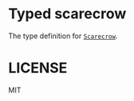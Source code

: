 # Typed scarecrow

The type definition for [`Scarecrow`](https://github.com/hapijs/scarecrow).

# LICENSE

MIT
